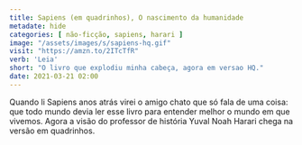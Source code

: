 ```yaml
---
title: Sapiens (em quadrinhos), O nascimento da humanidade 
metadate: hide
categories: [ não-ficção, sapiens, harari ]
image: "/assets/images/s/sapiens-hq.gif"
visit: "https://amzn.to/2ITcTfR"
verb: 'Leia'
short: "O livro que explodiu minha cabeça, agora em versao HQ."
date: 2021-03-21 02:00
---
```


Quando li Sapiens anos atrás virei o amigo chato que só fala de uma coisa: que todo mundo devia ler esse livro para entender melhor o mundo em que vivemos. Agora a visão do professor de história Yuval Noah Harari chega na versão em quadrinhos.